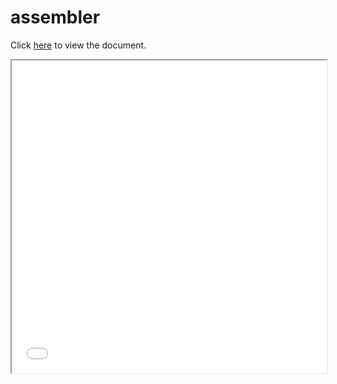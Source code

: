 # assembler

Click [here](subdocument.md) to view the document.

<iframe src="src/assembler/README.md" width="100%" height="500px"></iframe>

